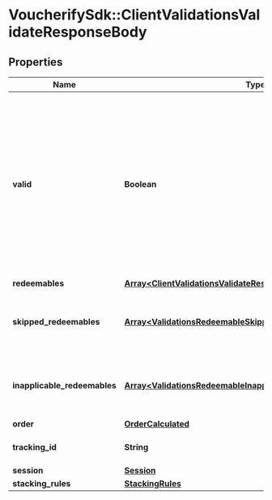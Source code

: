 # VoucherifySdk::ClientValidationsValidateResponseBody

## Properties

| Name | Type | Description | Notes |
| ---- | ---- | ----------- | ----- |
| **valid** | **Boolean** | The result of the validation. It takes all of the redeemables into account and returns a &#x60;false&#x60; if at least one redeemable is inapplicable. Returns &#x60;true&#x60; if all redeemables are applicable. | [optional] |
| **redeemables** | [**Array&lt;ClientValidationsValidateResponseBodyRedeemablesItem&gt;**](ClientValidationsValidateResponseBodyRedeemablesItem.md) |  | [optional] |
| **skipped_redeemables** | [**Array&lt;ValidationsRedeemableSkipped&gt;**](ValidationsRedeemableSkipped.md) | Lists validation results of each skipped redeemable. | [optional] |
| **inapplicable_redeemables** | [**Array&lt;ValidationsRedeemableInapplicable&gt;**](ValidationsRedeemableInapplicable.md) | Lists validation results of each inapplicable redeemable. | [optional] |
| **order** | [**OrderCalculated**](OrderCalculated.md) |  | [optional] |
| **tracking_id** | **String** | Hashed customer source ID. | [optional] |
| **session** | [**Session**](Session.md) |  | [optional] |
| **stacking_rules** | [**StackingRules**](StackingRules.md) |  |  |

